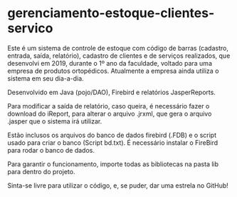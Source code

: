 # gerenciamento-estoque-clientes-servico

Este é um sistema de controle de estoque com código de barras (cadastro, entrada, saída, relatório), cadastro de clientes e de serviços realizados, 
que desenvolvi em 2019, durante o 1º ano da faculdade, voltado para uma empresa de produtos ortopédicos. Atualmente a empresa ainda utiliza o sistema em seu dia-a-dia.

Desenvolvido em Java (pojo/DAO), Firebird e relatórios JasperReports.

Para modificar a saída de relatório, caso queira, é necessário fazer o download do iReport, para alterar o arquivo .jrxml, que gera o arquivo .jasper que o sistema irá utilizar.

Estão inclusos os arquivos do banco de dados firebird (.FDB) e o script usado para criar o banco (Script bd.txt).
É necessário instalar o FireBird para rodar o banco de dados. 

Para garantir o funcionamento, importe todas as bibliotecas na pasta lib para dentro do projeto.

Sinta-se livre para utilizar o código, e, se puder, dar uma estrela no GitHub!

